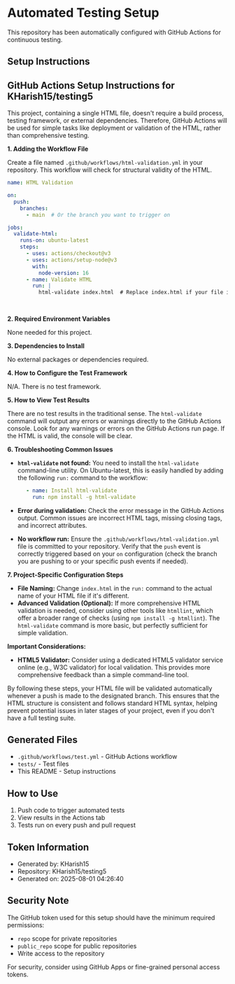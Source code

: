 # Automated Testing Setup

This repository has been automatically configured with GitHub Actions for continuous testing.

## Setup Instructions

## GitHub Actions Setup Instructions for KHarish15/testing5

This project, containing a single HTML file, doesn't require a build process, testing framework, or external dependencies.  Therefore, GitHub Actions will be used for simple tasks like deployment or validation of the HTML, rather than comprehensive testing.

**1. Adding the Workflow File**

Create a file named `.github/workflows/html-validation.yml` in your repository.  This workflow will check for structural validity of the HTML.

```yaml
name: HTML Validation

on:
  push:
    branches:
      - main  # Or the branch you want to trigger on

jobs:
  validate-html:
    runs-on: ubuntu-latest
    steps:
      - uses: actions/checkout@v3
      - uses: actions/setup-node@v3
        with:
          node-version: 16
      - name: Validate HTML
        run: |
          html-validate index.html  # Replace index.html if your file is named differently.
          
          
```

**2. Required Environment Variables**

None needed for this project.

**3. Dependencies to Install**

No external packages or dependencies required.

**4. How to Configure the Test Framework**

N/A.  There is no test framework.

**5. How to View Test Results**

There are no test results in the traditional sense. The `html-validate` command will output any errors or warnings directly to the GitHub Actions console. Look for any warnings or errors on the GitHub Actions run page.  If the HTML is valid, the console will be clear.

**6. Troubleshooting Common Issues**

* **`html-validate` not found:** You need to install the `html-validate` command-line utility.  On Ubuntu-latest, this is easily handled by adding the following `run:` command to the workflow:

```yaml
      - name: Install html-validate
        run: npm install -g html-validate
```

* **Error during validation:** Check the error message in the GitHub Actions output.  Common issues are incorrect HTML tags, missing closing tags, and incorrect attributes.

* **No workflow run:**  Ensure the `.github/workflows/html-validation.yml` file is committed to your repository.  Verify that the `push` event is correctly triggered based on your `on` configuration (check the branch you are pushing to or your specific push events if needed).


**7. Project-Specific Configuration Steps**

* **File Naming:** Change `index.html` in the `run:` command to the actual name of your HTML file if it's different.
* **Advanced Validation (Optional):** If more comprehensive HTML validation is needed, consider using other tools like `htmllint`, which offer a broader range of checks (using `npm install -g htmllint`). The `html-validate` command is more basic, but perfectly sufficient for simple validation.

**Important Considerations:**

* **HTML5 Validator:**  Consider using a dedicated HTML5 validator service online (e.g., W3C validator) for local validation.  This provides more comprehensive feedback than a simple command-line tool.


By following these steps, your HTML file will be validated automatically whenever a push is made to the designated branch. This ensures that the HTML structure is consistent and follows standard HTML syntax, helping prevent potential issues in later stages of your project, even if you don't have a full testing suite.

## Generated Files

- `.github/workflows/test.yml` - GitHub Actions workflow
- `tests/` - Test files
- This README - Setup instructions

## How to Use

1. Push code to trigger automated tests
2. View results in the Actions tab
3. Tests run on every push and pull request

## Token Information

- Generated by: KHarish15
- Repository: KHarish15/testing5
- Generated on: 2025-08-01 04:26:40

## Security Note

The GitHub token used for this setup should have the minimum required permissions:
- `repo` scope for private repositories
- `public_repo` scope for public repositories
- Write access to the repository

For security, consider using GitHub Apps or fine-grained personal access tokens.
